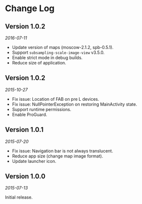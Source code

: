Change Log
==========


## Version 1.0.2

_2016-07-11_

 * Update version of maps (moscow-2.1.2, spb-0.5.1).
 * Support `subsampling-scale-image-view` v3.5.0.
 * Enable strict mode in debug builds.
 * Reduce size of application.


## Version 1.0.2

_2015-10-27_

 * Fix issue: Location of FAB on pre L devices.
 * Fix issue: NullPointerException on restoring MainActivity state.
 * Support runtime permissions.
 * Enable ProGuard.
 
 
## Version 1.0.1

_2015-07-20_

 * Fix issue: Navigation bar is not always translucent.
 * Reduce app size (change map image format).
 * Update launcher icon.


## Version 1.0.0

_2015-07-13_

Initial release.
